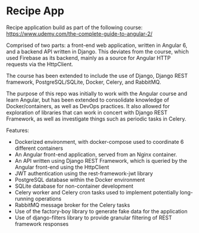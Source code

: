 # Recipe App

Recipe application build as part of the following course: https://www.udemy.com/the-complete-guide-to-angular-2/

Comprised of two parts: a front-end web application, written in Angular 6, and a backend API written in Django. This deviates from the course, which used Firebase as its backend, mainly as a source for Angular HTTP requests via the HttpClient.

The course has been extended to include the use of Django, Django REST framework, PostgreSQL/SQLite, Docker, Celery, and RabbitMQ.

The purpose of this repo was initially to work with the Angular course and learn Angular, but has been extended to consolidate knowledge of Docker/containers, as well as DevOps practices. It also allowed for exploration of libraries that can work in concert with Django REST Framework, as well as investigate things such as periodic tasks in Celery.

Features:

- Dockerized environment, with docker-compose used to coordinate 6 different containers
- An Angular front-end application, served from an Nginx container.
- An API written using Django REST Framework, which is queried by the Angular front-end using the HttpClient
- JWT authentication using the rest-framework-jwt library
- PostgreSQL database within the Docker environment
- SQLite database for non-container development
- Celery worker and Celery cron tasks used to implement potentially long-running operations
- RabbitMQ message broker for the Celery tasks
- Use of the factory-boy library to generate fake data for the application
- Use of django-filters library to provide granular filtering of REST framework responses